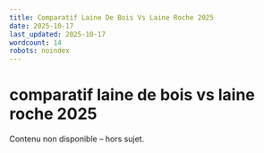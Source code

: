 ```yaml
---
title: Comparatif Laine De Bois Vs Laine Roche 2025
date: 2025-10-17
last_updated: 2025-10-17
wordcount: 14
robots: noindex
---
```


# comparatif laine de bois vs laine roche 2025

Contenu non disponible – hors sujet.